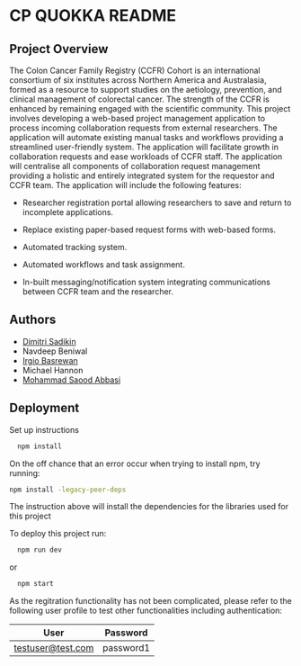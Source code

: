 # CP QUOKKA README

## Project Overview

The Colon Cancer Family Registry (CCFR) Cohort is an international consortium of six institutes across Northern America and Australasia, formed as a resource to support studies on the aetiology, prevention, and clinical management of colorectal cancer. The strength of the CCFR is enhanced by remaining engaged with the scientific community. This project involves developing a web-based project management application to process incoming collaboration requests from external researchers. The application will automate existing manual tasks and workflows providing a streamlined user-friendly system.
The application will facilitate growth in collaboration requests and ease workloads of CCFR staff. The application will centralise all components of collaboration request management providing a holistic and entirely integrated system for the requestor and CCFR team. The application will include the following features:

- Researcher registration portal allowing researchers to save and return to incomplete applications.

- Replace existing paper-based request forms with web-based forms.

- Automated tracking system.

- Automated workflows and task assignment.

- In-built messaging/notification system integrating communications between CCFR team and the researcher.

## Authors
- [Dimitri Sadikin](https://github.com/dimitrisad)
- Navdeep Beniwal
- [Irgio Basrewan](https://github.com/irgiob)
- Michael Hannon
- [Mohammad Saood Abbasi](https://github.com/MohammadSaoodAbbasi)

## Deployment
Set up instructions
```bash
  npm install
```

On the off chance that an error occur when trying to install npm, try running:
```bash
npm install -legacy-peer-deps
```
The instruction above will install the dependencies for the libraries used for this project

To deploy this project run:

```bash
  npm run dev
```
or 

```bash
  npm start
```
As the regitration functionality has not been complicated, please refer to the following user profile to test other functionalities including authentication:


| User              | Password             |
| ----------------- | -------------------- |
| testuser@test.com | password1            |